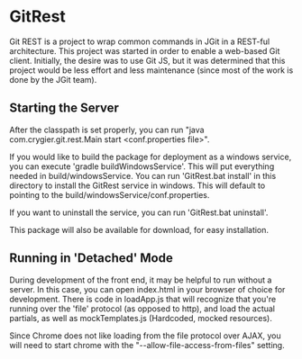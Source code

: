 GitRest
=======

Git REST is a project to wrap common commands in JGit in a REST-ful architecture.  This project was started in order
to enable a web-based Git client.  Initially, the desire was to use Git JS, but it was determined that this project
would be less effort and less maintenance (since most of the work is done by the JGit team).

Starting the Server
-------------------

After the classpath is set properly, you can run "java com.crygier.git.rest.Main start <conf.properties file>".

If you would like to build the package for deployment as a windows service, you can execute 'gradle buildWindowsService'.
This will put everything needed in build/windowsService.  You can run 'GitRest.bat install' in this directory to install the
GitRest service in windows.  This will default to pointing to the build/windowsService/conf.properties.

If you want to uninstall the service, you can run 'GitRest.bat uninstall'.

This package will also be available for download, for easy installation.

Running in 'Detached' Mode
--------------------------

During development of the front end, it may be helpful to run without a server.  In this case, you can open index.html
in your browser of choice for development.  There is code in loadApp.js that will recognize that you're running over
the 'file' protocol (as opposed to http), and load the actual partials, as well as mockTemplates.js (Hardcoded, mocked
resources).

Since Chrome does not like loading from the file protocol over AJAX, you will need to start chrome with the
"--allow-file-access-from-files" setting.
